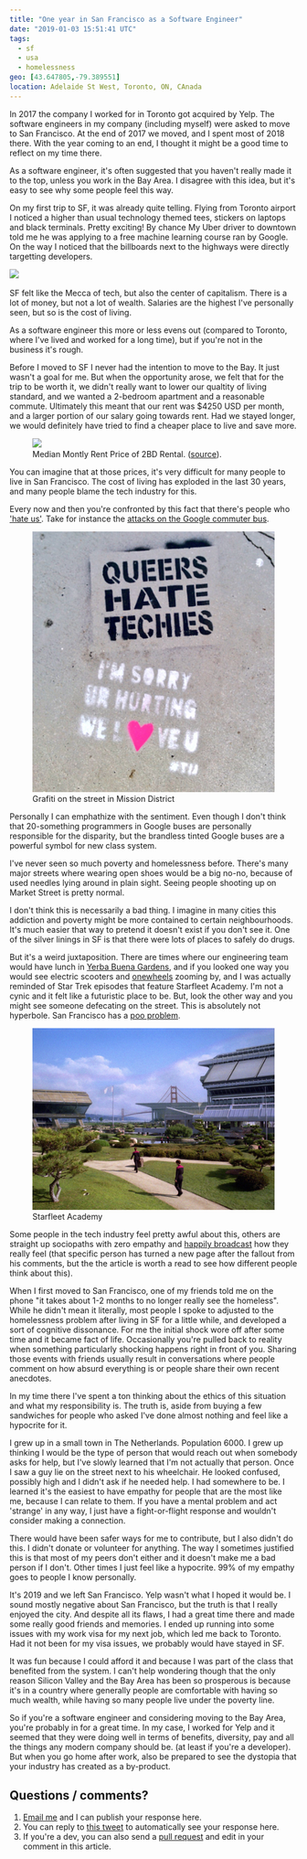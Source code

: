 ```yaml
---
title: "One year in San Francisco as a Software Engineer"
date: "2019-01-03 15:51:41 UTC"
tags:
  - sf
  - usa
  - homelessness
geo: [43.647805,-79.389551]
location: Adelaide St West, Toronto, ON, CAnada
---
```


In 2017 the company I worked for in Toronto got acquired by Yelp. The
software engineers in my company (including myself) were asked to move to San
Francisco. At the end of 2017 we moved, and I spent most of 2018 there. 
With the year coming to an end, I thought it might be a good time to reflect
on my time there.

As a software engineer, it's often suggested that you haven't really made it to
the top, unless you work in the Bay Area. I disagree with this idea, but it's
easy to see why some people feel this way.

On my first trip to SF, it was already quite telling. Flying from Toronto
airport I noticed a higher than usual technology themed tees, stickers on
laptops and black terminals. Pretty exciting! By chance My Uber driver to
downtown told me he was applying to a free machine learning course ran by Google.
On the way I noticed that the billboards next to the highways were directly
targetting developers.

<a href="https://flic.kr/p/BhbaZE"><img src="https://farm1.staticflickr.com/632/23155535556_a2a3bb87e8_z.jpg" style="max-width: 100%"></a>

SF felt like the Mecca of tech, but also the center of capitalism. There is a
lot of money, but not a lot of wealth. Salaries are the highest I've personally
seen, but so is the cost of living. 

As a software engineer this more or less evens out (compared to Toronto, where
I've lived and worked for a long time), but if you're not in the business it's
rough. 

Before I moved to SF I never had the intention to move to the Bay. It just
wasn't a goal for me. But when the opportunity arose, we felt that for the trip
to be worth it, we didn't really want to lower our qualtity of living standard,
and we wanted a 2-bedroom apartment and a reasonable commute. Ultimately this
meant that our rent was $4250 USD per month, and a larger portion of our salary
going towards rent. Had we stayed longer, we would definitely have tried to
find a cheaper place to live and save more.

<figure>
  <a href="https://medium.com/@mccannatron/1979-to-2015-average-rent-in-san-francisco-33aaea22de0e">
    <img src="https://cdn-images-1.medium.com/max/1043/1*MdPAr5dt5AH73H1mO_NahQ.jpeg" style="max-width: 100%"/>
  </a>
  <figcaption>Median Montly Rent Price of 2BD Rental. (<a href="https://medium.com/@mccannatron/1979-to-2015-average-rent-in-san-francisco-33aaea22de0e">source</a>).</figcaption>
</figure>

You can imagine that at those prices, it's very difficult for many people to
live in San Francisco. The cost of living has exploded in the last 30 years,
and many people blame the tech industry for this.

Every now and then you're confronted by this fact that there's people who
['hate us'][1]. Take for instance the [attacks on the Google commuter bus][2].

<figure style="martin: 0 auto">
  <a href="https://twitter.com/EricZ_FamilyMan/status/745850889466953729?ref_src=twsrc%5Etfw">
    <img src="/resources/images/posts/sf/queers-hate-techies.jpg" style="max-width: 100%" />
  </a>
  <figcaption>Grafiti on the street in Mission District</figcaption>
</figure>

Personally I can emphathize with the sentiment. Even though I don't think that
20-something programmers in Google buses are personally responsible for the
disparity, but the brandless tinted Google buses are a powerful symbol for new
class system.

I've never seen so much poverty and homelessness before. There's many major
streets where wearing open shoes would be a big no-no, because of used needles
lying around in plain sight. Seeing people shooting up on Market Street is
pretty normal. 

I don't think this is necessarily a bad thing. I imagine in many cities this
addiction and poverty might be more contained to certain neighbourhoods. It's
much easier that way to pretend it doesn't exist if you don't see it.
One of the silver linings in SF is that there were lots of places to safely do
drugs.

But it's a weird juxtaposition. There are times where our engineering team would
have lunch in [Yerba Buena Gardens][3], and if you looked one way you would see
electric scooters and [onewheels][4] zooming by, and I was actually reminded of
Star Trek episodes that feature Starfleet Academy. I'm not a cynic and it felt
like a futuristic place to be. But, look the other way and you might see someone
defecating on the street. This is absolutely not hyperbole. San Francisco has a
[poo problem][6].

<figure>
<a href="http://memory-alpha.wikia.com/wiki/Starfleet_Academy_(Earth)?file=Starfleet_Academy,_2368.jpg">
  <img src="/resources/images/posts/sf/starfleet-academy.jpg" style="max-width: 100%" />
</a>
<figcaption>Starfleet Academy</figcaption>
</figure>

Some people in the tech industry feel pretty awful about this, others are
straight up sociopaths with zero empathy and [happily broadcast][5] how they
really feel (that specific person has turned a new page after the fallout from
his comments, but the the article is worth a read to see how different people
think about this).

When I first moved to San Francisco, one of my friends told me on the phone "it
takes about 1-2 months to no longer really see the homeless". While he didn't
mean it literally, most people I spoke to adjusted to the homelessness problem
after living in SF for a little while, and developed a sort of cognitive
dissonance. For me the initial shock wore off after some time and it became
fact of life. Occasionally you're pulled back to reality when something
particularly shocking happens right in front of you. Sharing those events with
friends usually result in conversations where people comment on how absurd
everything is or people share their own recent anecdotes.

In my time there I've spent a ton thinking about the ethics of this situation
and what my responsibility is. The truth is, aside from buying a few sandwiches
for people who asked I've done almost nothing and feel like a hypocrite for it.

I grew up in a small town in The Netherlands. Population 6000. I grew up thinking
I would be the type of person that would reach out when somebody asks for help,
but I've slowly learned that I'm not actually that person. Once I saw a guy lie
on the street next to his wheelchair. He looked confused, possibly high and I
didn't ask if he needed help. I had somewhere to be. I learned it's the easiest
to have empathy for people that are the most like me, because I can relate to
them. If you have a mental problem and act 'strange' in any way, I just have a
fight-or-flight response and wouldn't consider making a connection.

There would have been safer ways for me to contribute, but I also didn't do this.
I didn't donate or volunteer for anything. The way I sometimes justified this is
that most of my peers don't either and it doesn't make me a bad person if I
don't.  Other times I just feel like a hypocrite. 99% of my empathy goes to
people I know personally.

It's 2019 and we left San Francisco. Yelp wasn't what I hoped it would be. I
sound mostly negative about San Francisco, but the truth is that I really
enjoyed the city. And despite all its flaws, I had a great time there and made
some really good friends and memories. I ended up running into some issues with
my work visa for my next job, which led me back to Toronto. Had it not been for
my visa issues, we probably would have stayed in SF.

It was fun because I could afford it and because I was part of the class that
benefited from the system. I can't help wondering though that the only reason
Silicon Valley and the Bay Area has been so prosperous is because it's in a
country where generally people are comfortable with having so much wealth,
while having so many people live under the poverty line.

So if you're a software engineer and considering moving to the Bay Area,
you're probably in for a great time.
In my case, I worked for Yelp and it seemed that they were doing well
in terms of benefits, diversity, pay and all the things any modern company
should be. (at least if you're a developer). But when you go home after work,
also be prepared to see the dystopia that your industry has created as a
by-product.

Questions / comments?
---------------------

1. [Email me][7] and I can publish your response here.
2. You can reply to [this tweet][8] to automatically see your response here.
3. If you're a dev, you can also send a [pull request][9] and edit in your
   comment in this article.

<!--

If you're writing a pull request, add you contribution above this
text. 

Example template:

[Name](https://example/yourwebsite) on Feb 1st, 2018
> I disagree with this article because you're a bad person

But also feel free to be creative!
-->

[1]: https://twitter.com/EricZ_FamilyMan/status/745850889466953729/photo/1
[2]: https://gizmodo.com/apple-google-reroute-employee-buses-after-series-of-at-1822182686
[3]: https://www.google.com/maps/place/Yerba+Buena+Gardens/@37.7846836,-122.4042666,17.25z/data=!4m13!1m7!3m6!1s0x80859a6d00690021:0x4a501367f076adff!2sSan+Francisco,+CA,+USA!3b1!8m2!3d37.7749295!4d-122.4194155!3m4!1s0x808580879c034b09:0x9426c73a3d692058!8m2!3d37.7850152!4d-122.4023462
[4]: https://onewheel.com/
[5]: http://valleywag.gawker.com/happy-holidays-startup-ceo-complains-sf-is-full-of-hum-1481067192
[6]: https://www.theguardian.com/commentisfree/2018/aug/18/san-francisco-poop-problem-inequality-homelessness
[7]: mailto:sf@evertpot.com
[8]: https://twitter.com/evertp/status/1080856477542305793
[9]: https://github.com/evert/evert.github.com/blob/master/_posts/2019/2019-01-03-a-look-back-at-sf.md
